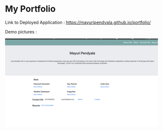 
<h1>My Portfolio</h1>



Link to Deployed Application : https://mayuripendyala.github.io/portfolio/

Demo pictures :

![Screenshot](https://github.com/mayuripendyala/portfolio/blob/324c5fd835961f55756a9c080d2bcf0041559c6a/assets/images/new/Screen%20Shot%202021-07-22%20at%2010.22.34%20pm.png)
